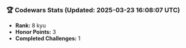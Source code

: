 ### 🏆 Codewars Stats (Updated: 2025-03-23 16:08:07 UTC)

- **Rank:** 8 kyu
- **Honor Points:** 3
- **Completed Challenges:** 1

